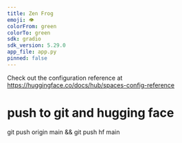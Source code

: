 ```yaml
---
title: Zen Frog
emoji: 👁
colorFrom: green
colorTo: green
sdk: gradio
sdk_version: 5.29.0
app_file: app.py
pinned: false
---
```


Check out the configuration reference at https://huggingface.co/docs/hub/spaces-config-reference


# push to git and hugging face
git push origin main && git push hf main

